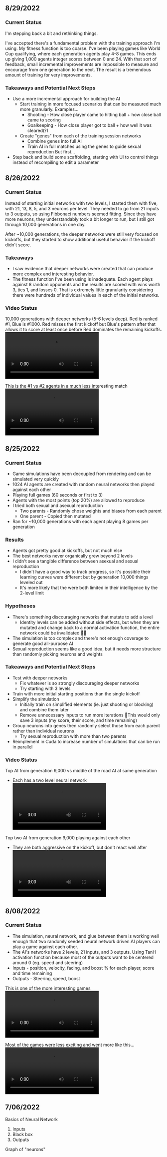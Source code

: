 ## 8/29/2022
### Current Status
I'm stepping back a bit and rethinking things.

I've accepted there's a fundamental problem with the training approach I'm using. My fitness function is too coarse. I've been playing games like World Cup qualifying, where each generation agents play 4-8 games. This ends up giving 1,000 agents integer scores between 0 and 24. With that sort of feedback, small incremental improvements are impossible to measure and encourage from one generation to the next. The result is a tremendous amount of training for very improvements.

### Takeaways and Potential Next Steps
- Use a more incremental approach for building the AI
	- Start training in more focused scenarios that can be measured much more granularly. Examples...
		- Shooting - How close player came to hitting ball + how close ball came to scoring
		- Goalkeeping - How close player got to ball + how well it was cleared(?)
	- Create "genes" from each of the training session networks
		- Combine genes into full AI
		- Train AI in full matches using the genes to guide sexual reproduction
But first...
- Step back and build some scaffolding, starting with UI to control things instead of recompiling to edit a parameter

## 8/26/2022
### Current Status
Instead of starting initial networks with two levels, I started them with five, with 21, 13, 8, 5, and 3 neurons per level. They needed to go from 21 inputs to 3 outputs, so using Fibbonaci numbers seemed fitting. Since they have more neurons, they understandably took a bit longer to run, but I still got through 10,000 generations in one day.

After ~10,000 generations, the deeper networks were still very focused on kickoffs, but they started to show additional useful behavior if the kickoff didn't score.

### Takeaways
- I saw evidence that deeper networks were created that can produce more complex and interesting behavior.
- The fitness function I've been using is inadequate. Each agent plays against 8 random opponents and the results are scored with wins worth 3, ties 1, and losses 0. That is extremely little granularity considering there were hundreds of individual values in each of the initial networks.

### Video Status
10,000 generations with deeper networks (5-6 levels deep). Red is ranked #1, Blue is #1000.
Red misses the first kickoff but Blue's pattern after that allows it to score at least once before Red dominates the remaining kickoffs.
![](videos/2022-08-26%20Neuron%20Ball%20-%20Gen%2010000;%205-6%20Layers%20(1V1000).mp4)

This is the #1 vs #2 agents in a much less interesting match
![](videos/2022-08-26%20Neuron%20Ball%20-%20Gen%2010000;%205%20Layers%20(1V2).mp4)


## 8/25/2022
### Current Status
- Game simulations have been decoupled from rendering and can be simulated very quickly
- 1024 AI agents are created with random neural networks then played against each other
- Playing full games (60 seconds or first to 3)
- Agents with the most points (top 20%) are allowed to reproduce
- I tried both sexual and asexual reproduction
	- Two parents - Randomly chose weights and biases from each parent
	- One parent - Copied then mutated
- Ran for ~10,000 generations with each agent playing 8 games per generation
### Results
- Agents got pretty good at kickoffs, but not much else
- The best networks never organically grew beyond 2 levels
- I didn't see a tangible difference between asexual and sexual reproduction
	- I didn't have a good way to track progress, so it's possible their learning curves were different but by generation 10,000 things leveled out
	- It's more likely that the were both limited in their intelligence by the 2-level limit
### Hypotheses
- There's something discouraging networks that mutate to add a level
	- Identity levels can be added without side effects, but when they are mutated and change back to a normal activation function, the entire network could be invalidated 🤷‍♀️
- The simulation is too complex and there's not enough coverage to generate good all-purpose AI
- Sexual reproduction seems like a good idea, but it needs more structure than randomly picking neurons and weights
### Takeaways and Potential Next Steps
- Test with deeper networks
	- Fix whatever is so strongly discouraging deeper networks
	- Try starting with 3 levels
- Train with more initial starting positions than the single kickoff
- Simplify the simulation
	- Initially train on simplified elements (ie. just shooting or blocking) and combine them later
	- Remove unnecessary inputs to run more iterations
	  📝This would only save 3 inputs (my score, their score, and time remaining)
- Group neurons into genes then randomly select those from each parent rather than individual neurons
	- Try sexual reproduction with more than two parents
- Reimplement in Cuda to increase number of simulations that can be run in parallel
### Video Status
Top AI from generation 9,000 vs middle of the road AI at same generation
- Each has a  two level neural network
![](videos/2022-08-25%20Neuron%20Ball%20-%20Gen%209000;%202%20Layers%20(1V500)-1.mp4)

Top two AI from generation 9,000 playing against each other
- They are both aggressive on the kickoff, but don't react well after
![](videos/2022-08-25%20Neuron%20Ball%20-%20Gen%209000;%202%20Layers%20(1V2)-1.mp4)

## 8/08/2022
### Current Status
- The simulation, neural network, and glue between them is working well enough that two randomly seeded neural network driven AI players can play a game against each other.
- The AI's networks have 2 levels, 21 inputs, and 3 outputs. Using TanH activation function because most of the outputs want to be centered around 0 (eg. speed and steering)
- Inputs - position, velocity, facing, and boost % for each player, score and time remaining
- Outputs - Steering, speed, boost

This is one of the more interesting games
![](videos/2022-08-08%20Neuronball%20-%20First%20Ai-1.mp4)

Most of the games were less exciting and went more like this...
![](videos/2022-08-08%20Neuronball%20-%20First%20Ai-2.mp4)

## 7/06/2022
Basics of Neural Network
1. Inputs
2. Black box
3. Outputs

Graph of "neurons"